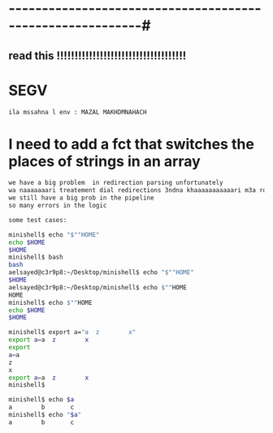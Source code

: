 # ----------------------------------------------------------#


## read this !!!!!!!!!!!!!!!!!!!!!!!!!!!!!!!!!!!!

# SEGV
    ila mssahna l env : MAZAL MAKHDMNAHACH

# I need to add a fct that switches the places of strings in an array

```bash
we have a big problem  in redirection parsing unfortunately 
wa naaaaaaari treatement dial redirections 3ndna khaaaaaaaaaaari m3a ro7o waaaaaaaaa3 
we still have a big prob in the pipeline 
so many errors in the logic
```


```bash
some test cases:

minishell$ echo "$""HOME"
echo $HOME
$HOME
minishell$ bash
bash
aelsayed@c3r9p8:~/Desktop/minishell$ echo "$""HOME"
$HOME
aelsayed@c3r9p8:~/Desktop/minishell$ echo $""HOME
HOME
minishell$ echo $""HOME
echo $HOME
$HOME

```

```bash
minishell$ export a="a  z        x"
export a=a  z        x
export
a=a
z
x
export a=a  z        x
minishell$ 
```

```bash
minishell$ echo $a
a        b       c
minishell$ echo "$a"
a        b       c
```